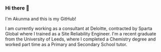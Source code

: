 ### Hi there 👋

I'm Akunma and this is my GitHub!

I am currently working as a consultant at Deloitte, contracted by Sparta Global where I trained as a Site Reliability Engineer. I'm a recent graduate from the University of Leeds, where I completed a Chemistry degree and worked part time as a Primary and Secondary School tutor.


<!--
**andujiuba/andujiuba** is a ✨ _special_ ✨ repository because its `README.md` (this file) appears on your GitHub profile.

Here are some ideas to get you started:

- 🔭 I’m currently working on ...
- 🌱 I’m currently learning ...
- 👯 I’m looking to collaborate on ...
- 🤔 I’m looking for help with ...
- 💬 Ask me about ...
- 📫 How to reach me: ...
- 😄 Pronouns: ...
- ⚡ Fun fact: ...
-->
